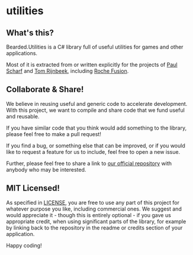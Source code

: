 # utilities

## What's this?

Bearded.Utilities is a C# library full of useful utilities for games and other applications.

Most of it is extracted from or written explicitly for the projects of [Paul Scharf](http://github.com/amulware) and [Tom Rijnbeek](http://github.com/tomrijnbeek), including [Roche Fusion](http://rochefusion.com).

## Collaborate & Share!

We believe in reusing useful and generic code to accelerate development. With this project, we want to compile and share code that we fund useful and reusable.

If you have similar code that you think would add something to the library, please feel free to make a pull request!

If you find a bug, or something else that can be improved, or if you would like to request a feature for us to include, feel free to open a new issue.

Further, please feel free to share a link to [our official repository](https://github.com/beardgame/utilities/) with anybody who may be interested.

## MIT Licensed!

As specified in [LICENSE](https://github.com/beardgame/utilities/blob/develop/LICENSE), you are free to use any part of this project for whatever purpose you like, including commercial ones. We suggest and would appreciate it - though this is entirely optional - if you gave us appropriate credit, when using significant parts of the library, for example by linking back to the repository in the readme or credits section of your application.

Happy coding!